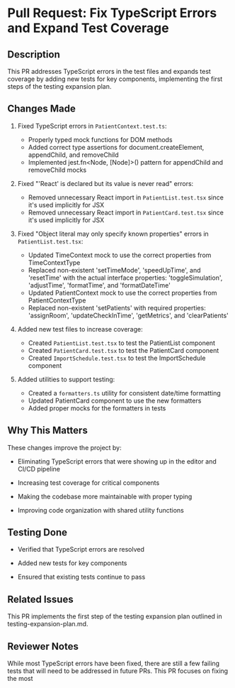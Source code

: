 
# Pull Request: Fix TypeScript Errors and Expand Test Coverage

## Description

This PR addresses TypeScript errors in the test files and expands test coverage by
adding new tests for key components, implementing the first steps of the testing
expansion plan.

## Changes Made

1. Fixed TypeScript errors in `PatientContext.test.ts`:

   - Properly typed mock functions for DOM methods
   - Added correct type assertions for document.createElement, appendChild, and removeChild
   - Implemented jest.fn<Node, [Node]>() pattern for appendChild and removeChild
     mocks

2. Fixed "'React' is declared but its value is never read" errors:

   - Removed unnecessary React import in `PatientList.test.tsx` since it's used
     implicitly for JSX
   - Removed unnecessary React import in `PatientCard.test.tsx` since it's used
     implicitly for JSX

3. Fixed "Object literal may only specify known properties" errors in `PatientList.test.tsx`:

   - Updated TimeContext mock to use the correct properties from TimeContextType
   - Replaced non-existent 'setTimeMode', 'speedUpTime', and 'resetTime' with the
     actual interface properties: 'toggleSimulation', 'adjustTime', 'formatTime',
     and 'formatDateTime'
   - Updated PatientContext mock to use the correct properties from PatientContextType
   - Replaced non-existent 'setPatients' with required properties: 'assignRoom',
     'updateCheckInTime', 'getMetrics', and 'clearPatients'

4. Added new test files to increase coverage:

   - Created `PatientList.test.tsx` to test the PatientList component
   - Created `PatientCard.test.tsx` to test the PatientCard component
   - Created `ImportSchedule.test.tsx` to test the ImportSchedule component

5. Added utilities to support testing:
   - Created a `formatters.ts` utility for consistent date/time formatting
   - Updated PatientCard component to use the new formatters
   - Added proper mocks for the formatters in tests

## Why This Matters

These changes improve the project by:

- Eliminating TypeScript errors that were showing up in the editor and CI/CD pipeline

- Increasing test coverage for critical components

- Making the codebase more maintainable with proper typing

- Improving code organization with shared utility functions

## Testing Done

- Verified that TypeScript errors are resolved

- Added new tests for key components

- Ensured that existing tests continue to pass

## Related Issues

This PR implements the first step of the testing expansion plan outlined in
testing-expansion-plan.md.

## Reviewer Notes

While most TypeScript errors have been fixed, there are still a few failing tests
that will need to be addressed in future PRs. This PR focuses on fixing the most
